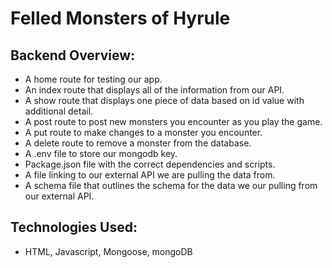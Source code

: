 # Felled Monsters of Hyrule
## Backend Overview:
- A home route for testing our app.
- An index route that displays all of the information from our API.
- A show route that displays one piece of data based on id value with additional detail.
- A post route to post new monsters you encounter as you play the game.
- A put route to make changes to a monster you encounter.
- A delete route to remove a monster from the database.
- A .env file to store our mongodb key.
- Package.json file with the correct dependencies and scripts.
- A file linking to our external API we are pulling the data from.
- A schema file that outlines the schema for the data we our pulling from our external API.
## Technologies Used:
- HTML, Javascript, Mongoose, mongoDB